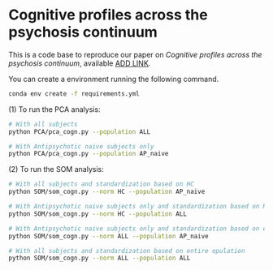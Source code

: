 # Cognitive profiles across the psychosis continuum

This is a code base to reproduce our paper on _Cognitive profiles across the psychosis continuum_, available [ADD LINK]().

You can create a environment running the following command.
```bash
conda env create -f requirements.yml
```

(1) To run the PCA analysis:
```bash
# With all subjects
python PCA/pca_cogn.py --population ALL

# With Antipsychotic naive subjects only
python PCA/pca_cogn.py --population AP_naive
```

(2) To run the SOM analysis:
```bash
# With all subjects and standardization based on HC
python SOM/som_cogn.py --norm HC --population AP_naive

# With Antipsychotic naive subjects only and standardization based on HC
python SOM/som_cogn.py --norm HC --population ALL

# With Antipsychotic naive subjects only and standardization based on entire population
python SOM/som_cogn.py --norm ALL --population AP_naive

# With all subjects and standardization based on entire opulation
python SOM/som_cogn.py --norm ALL --population ALL


```

